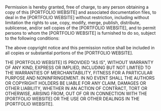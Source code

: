 
Permission is hereby granted, free of charge, to any person obtaining a copy of this [PORTFOLIO WEBSITE] and associated documentation files, to deal in the [PORTFOLIO WEBSITE] without restriction, including without limitation the rights to use, copy, modify, merge, publish, distribute, sublicense, and/or sell copies of the [PORTFOLIO WEBSITE], and to permit persons to whom the [PORTFOLIO WEBSITE] is furnished to do so, subject to the following conditions:

The above copyright notice and this permission notice shall be included in all copies or substantial portions of the [PORTFOLIO WEBSITE].

THE [PORTFOLIO WEBSITE] IS PROVIDED "AS IS", WITHOUT WARRANTY OF ANY KIND, EXPRESS OR IMPLIED, INCLUDING BUT NOT LIMITED TO THE WARRANTIES OF MERCHANTABILITY, FITNESS FOR A PARTICULAR PURPOSE AND NONINFRINGEMENT. IN NO EVENT SHALL THE AUTHORS OR COPYRIGHT HOLDERS BE LIABLE FOR ANY CLAIM, DAMAGES OR OTHER LIABILITY, WHETHER IN AN ACTION OF CONTRACT, TORT OR OTHERWISE, ARISING FROM, OUT OF OR IN CONNECTION WITH THE [PORTFOLIO WEBSITE] OR THE USE OR OTHER DEALINGS IN THE [PORTFOLIO WEBSITE].